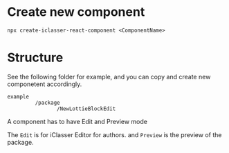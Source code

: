 # Create new component

```
npx create-iclasser-react-component <ComponentName>
```

# Structure
See the following folder for example, and you can copy and create new componetent accordingly.

```
example
         /package
                /NewLottieBlockEdit
````

A component has to have Edit and Preview mode

The `Edit` is for iClasser Editor for authors. and `Preview` is the preview of the package.